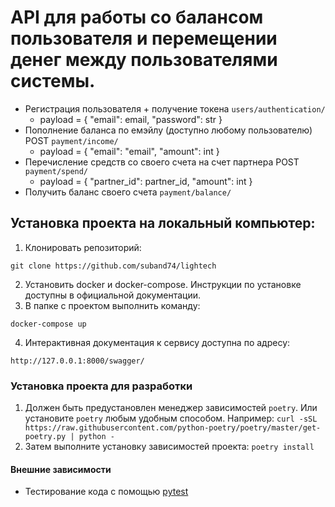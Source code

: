 # API для работы со балансом пользователя и перемещении денег между пользователями системы.

- Регистрация пользователя + получение токена `users/authentication/`
    - payload = {
        "email": email,
        "password": str
    }
- Пополнение баланса по емэйлу (доступно любому пользователю) POST `payment/income/`
   - payload = {
        "email": "email",
        "amount": int
    }
- Перечисление средств со своего счета на счет партнера POST `payment/spend/`
   - payload = {
        "partner_id": partner_id,
        "amount": int
    }
- Получить баланс своего счета `payment/balance/`

## Установка проекта на локальный компьютер:

1. Клонировать репозиторий:
```
git clone https://github.com/suband74/lightech
```
2. Установить docker и docker-compose. Инструкции по установке доступны в официальной документации.
3. В папке с проектом выполнить команду:
```
docker-compose up
```
4. Интерактивная документация к сервису доступна по адресу:

```
http://127.0.0.1:8000/swagger/
```

### Установка проекта для разработки

1. Должен быть предустановлен менеджер зависимостей `poetry`. Или установите `poetry` любым удобным способом. 
   Например: `curl -sSL https://raw.githubusercontent.com/python-poetry/poetry/master/get-poetry.py | python -` 
2. Затем выполните установку зависимостей проекта: `poetry install`



#### Внешние зависимости

- Тестирование кода с помощью [pytest](https://docs.pytest.org/en/6.2.x/)
